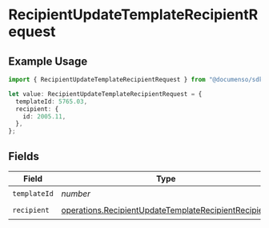 # RecipientUpdateTemplateRecipientRequest

## Example Usage

```typescript
import { RecipientUpdateTemplateRecipientRequest } from "@documenso/sdk-typescript/models/operations";

let value: RecipientUpdateTemplateRecipientRequest = {
  templateId: 5765.03,
  recipient: {
    id: 2005.11,
  },
};
```

## Fields

| Field                                                                                                                        | Type                                                                                                                         | Required                                                                                                                     | Description                                                                                                                  |
| ---------------------------------------------------------------------------------------------------------------------------- | ---------------------------------------------------------------------------------------------------------------------------- | ---------------------------------------------------------------------------------------------------------------------------- | ---------------------------------------------------------------------------------------------------------------------------- |
| `templateId`                                                                                                                 | *number*                                                                                                                     | :heavy_check_mark:                                                                                                           | N/A                                                                                                                          |
| `recipient`                                                                                                                  | [operations.RecipientUpdateTemplateRecipientRecipient](../../models/operations/recipientupdatetemplaterecipientrecipient.md) | :heavy_check_mark:                                                                                                           | N/A                                                                                                                          |